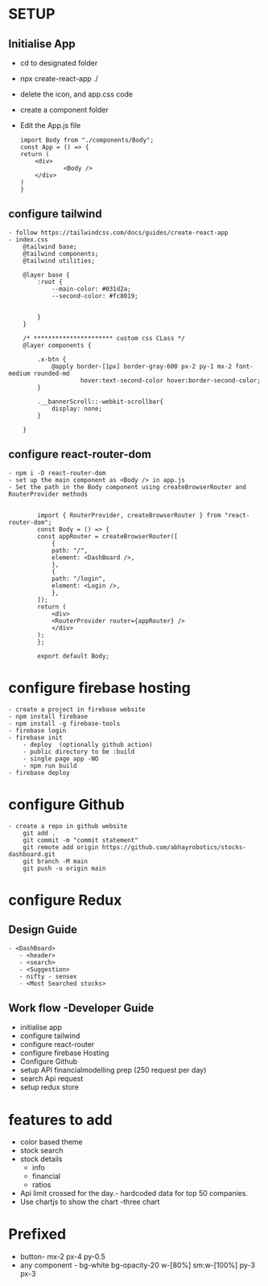 # SETUP
## Initialise App
-   cd to designated folder
-   npx create-react-app ./
-   delete the icon, and app.css code
-   create a component folder
-   Edit the App.js file
    
        import Body from "./components/Body";
        const App = () => {
        return (
            <div>
                    <Body />
            </div>
        )
        }
##    configure tailwind 
    - follow https://tailwindcss.com/docs/guides/create-react-app
    - index.css    
        @tailwind base;
        @tailwind components;
        @tailwind utilities;

        @layer base {
            :root {
                --main-color: #031d2a;
                --second-color: #fc8019;
            

            }
        }

        /* ********************** custom css CLass */
        @layer components {

            .x-btn {
                @apply border-[1px] border-gray-600 px-2 py-1 mx-2 font-medium rounded-md 
                        hover:text-second-color hover:border-second-color;
            }
            
            .__bannerScroll::-webkit-scrollbar{
                display: none;
            }

        }

##   configure react-router-dom
    - npm i -D react-router-dom
    - set up the main component as <Body /> in app.js
    - Set the path in the Body component using createBrowserRouter and RouterProvider methods
            
            
            import { RouterProvider, createBrowserRouter } from "react-router-dom";
            const Body = () => {
            const appRouter = createBrowserRouter([
                {
                path: "/",
                element: <DashBoard />,
                },
                {
                path: "/login",
                element: <Login />,
                },
            ]);
            return (
                <div>
                <RouterProvider router={appRouter} />
                </div>
            );
            };

            export default Body;
# configure firebase hosting
    - create a project in firebase website
    - npm install firebase
    - npm install -g firebase-tools
    - firebase login
    - firebase init
        - deploy  (optionally github action)
        - public directory to be :build 
        - single page app -NO
        - npm run build
    - firebase deploy

# configure Github
    - create a repo in github website
        git add .
        git commit -m "commit statement"
        git remote add origin https://github.com/abhayrobotics/stocks-dashboard.git
        git branch -M main
        git push -u origin main

# configure Redux


## Design Guide
    - <DashBoard>
       - <header>
       - <search>
       - <Suggestion>
       - nifty - sensex
       - <Most Searched stocks>

## Work flow -Developer Guide
-   initialise app
-   configure tailwind
-   configure react-router
-   configure firebase Hosting
-   Configure Github
-   setup API financialmodelling prep (250 request per day)
-   search Api request
-   setup redux store


# features to add
-  color based theme
-  stock search 
-  stock details
    - info
    - financial
    - ratios
-  Api limit crossed for the day.- hardcoded data for top 50 companies.
-  Use chartjs to show the chart
    -three chart

# Prefixed 
- button- mx-2 px-4 py-0.5
- any component - bg-white bg-opacity-20  w-[80%] sm:w-[100%] py-3 px-3 